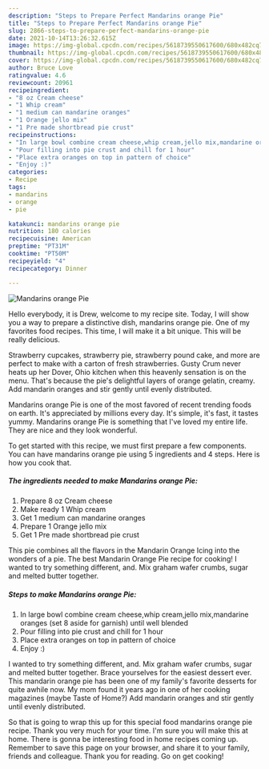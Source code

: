 ```yaml
---
description: "Steps to Prepare Perfect Mandarins orange Pie"
title: "Steps to Prepare Perfect Mandarins orange Pie"
slug: 2866-steps-to-prepare-perfect-mandarins-orange-pie
date: 2021-10-14T13:26:32.615Z
image: https://img-global.cpcdn.com/recipes/5618739550617600/680x482cq70/mandarins-orange-pie-recipe-main-photo.jpg
thumbnail: https://img-global.cpcdn.com/recipes/5618739550617600/680x482cq70/mandarins-orange-pie-recipe-main-photo.jpg
cover: https://img-global.cpcdn.com/recipes/5618739550617600/680x482cq70/mandarins-orange-pie-recipe-main-photo.jpg
author: Bruce Love
ratingvalue: 4.6
reviewcount: 20961
recipeingredient:
- "8 oz Cream cheese"
- "1 Whip cream"
- "1 medium can mandarine oranges"
- "1 Orange jello mix"
- "1 Pre made shortbread pie crust"
recipeinstructions:
- "In large bowl combine cream cheese,whip cream,jello mix,mandarine oranges (set 8 aside for garnish) until well blended"
- "Pour filling into pie crust and chill for 1 hour"
- "Place extra oranges on top in pattern of choice"
- "Enjoy :)"
categories:
- Recipe
tags:
- mandarins
- orange
- pie

katakunci: mandarins orange pie 
nutrition: 180 calories
recipecuisine: American
preptime: "PT31M"
cooktime: "PT50M"
recipeyield: "4"
recipecategory: Dinner

---
```



![Mandarins orange Pie](https://img-global.cpcdn.com/recipes/5618739550617600/680x482cq70/mandarins-orange-pie-recipe-main-photo.jpg)

Hello everybody, it is Drew, welcome to my recipe site. Today, I will show you a way to prepare a distinctive dish, mandarins orange pie. One of my favorites food recipes. This time, I will make it a bit unique. This will be really delicious.

Strawberry cupcakes, strawberry pie, strawberry pound cake, and more are perfect to make with a carton of fresh strawberries. Gusty Crum never heats up her Dover, Ohio kitchen when this heavenly sensation is on the menu. That&#39;s because the pie&#39;s delightful layers of orange gelatin, creamy. Add mandarin oranges and stir gently until evenly distributed.

Mandarins orange Pie is one of the most favored of recent trending foods on earth. It's appreciated by millions every day. It's simple, it's fast, it tastes yummy. Mandarins orange Pie is something that I've loved my entire life. They are nice and they look wonderful.


To get started with this recipe, we must first prepare a few components. You can have mandarins orange pie using 5 ingredients and 4 steps. Here is how you cook that.

<!--inarticleads1-->

##### The ingredients needed to make Mandarins orange Pie:

1. Prepare 8 oz Cream cheese
1. Make ready 1 Whip cream
1. Get 1 medium can mandarine oranges
1. Prepare 1 Orange jello mix
1. Get 1 Pre made shortbread pie crust


This pie combines all the flavors in the Mandarin Orange Icing into the wonders of a pie. The best Mandarin Orange Pie recipe for cooking! I wanted to try something different, and. Mix graham wafer crumbs, sugar and melted butter together. 

<!--inarticleads2-->

##### Steps to make Mandarins orange Pie:

1. In large bowl combine cream cheese,whip cream,jello mix,mandarine oranges (set 8 aside for garnish) until well blended
1. Pour filling into pie crust and chill for 1 hour
1. Place extra oranges on top in pattern of choice
1. Enjoy :)


I wanted to try something different, and. Mix graham wafer crumbs, sugar and melted butter together. Brace yourselves for the easiest dessert ever. This mandarin orange pie has been one of my family&#39;s favorite desserts for quite awhile now. My mom found it years ago in one of her cooking magazines (maybe Taste of Home?) Add mandarin oranges and stir gently until evenly distributed. 

So that is going to wrap this up for this special food mandarins orange pie recipe. Thank you very much for your time. I'm sure you will make this at home. There is gonna be interesting food in home recipes coming up. Remember to save this page on your browser, and share it to your family, friends and colleague. Thank you for reading. Go on get cooking!
